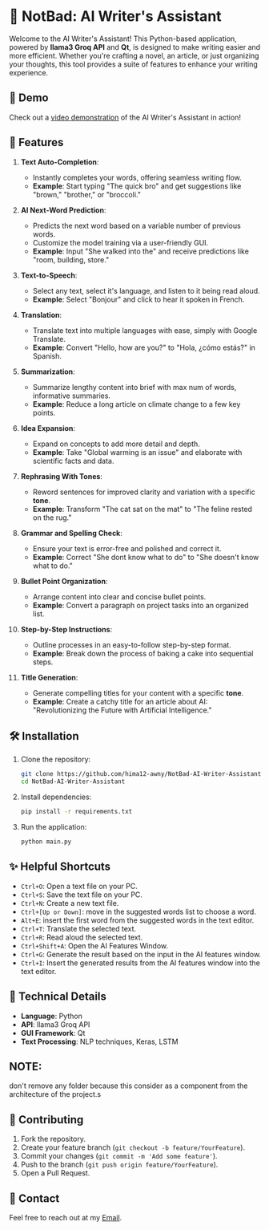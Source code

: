 
# 📝 NotBad: AI Writer's Assistant

Welcome to the AI Writer's Assistant! This Python-based application, powered by **llama3 Groq API** and **Qt**, is designed to make writing easier and more efficient. Whether you're crafting a novel, an article, or just organizing your thoughts, this tool provides a suite of features to enhance your writing experience.

## 🎥 Demo 
Check out a [video demonstration](https://example.com/demo.mp4) of the AI Writer's Assistant in action!

## 🚀 Features

1.  **Text Auto-Completion**:
    -   Instantly completes your words, offering seamless writing flow.
    -   **Example**: Start typing "The quick bro" and get suggestions like "brown," "brother," or "broccoli."
2.  **AI Next-Word Prediction**:
    
    -   Predicts the next word based on a variable number of previous words.
    -   Customize the model training via a user-friendly GUI.
    -   **Example**: Input "She walked into the" and receive predictions like "room, building, store."
3.  **Text-to-Speech**:
    
    -   Select any text, select it's language, and listen to it being read aloud.
    -   **Example**: Select "Bonjour" and click to hear it spoken in French.
4.  **Translation**:
    
    -   Translate text into multiple languages with ease, simply with Google Translate.
    -   **Example**: Convert "Hello, how are you?" to "Hola, ¿cómo estás?" in Spanish.
5.  **Summarization**:
    
    -   Summarize lengthy content into brief with max num of words, informative summaries.
    -   **Example**: Reduce a long article on climate change to a few key points.
6.  **Idea Expansion**:
    
    -   Expand on concepts to add more detail and depth.
    -   **Example**: Take "Global warming is an issue" and elaborate with scientific facts and data.
7.  **Rephrasing  With Tones**:
    
    -   Reword sentences for improved clarity and variation with a specific **tone**.
    -   **Example**: Transform "The cat sat on the mat" to "The feline rested on the rug."
8.  **Grammar and Spelling Check**:
    
    -   Ensure your text is error-free and polished and correct it.
    -   **Example**: Correct "She dont know what to do" to "She doesn't know what to do."
9.  **Bullet Point Organization**:
    
    -   Arrange content into clear and concise bullet points.
    -   **Example**: Convert a paragraph on project tasks into an organized list.
10.  **Step-by-Step Instructions**:

     -   Outline processes in an easy-to-follow step-by-step format.
     -   **Example**: Break down the process of baking a cake into sequential steps.
    
12.  **Title Generation**:
    
     -   Generate compelling titles for your content with a specific **tone**.
     -   **Example**: Create a catchy title for an article about AI: "Revolutionizing the Future with Artificial Intelligence."

## 🛠️ Installation
1.  Clone the repository:
	```bash
	git clone https://github.com/hima12-awny/NotBad-AI-Writer-Assistant.git
	cd NotBad-AI-Writer-Assistant
	```
2.  Install dependencies:
	```bash
	pip install -r requirements.txt
	```
    
3.  Run the application:
	```bash
	python main.py
	```

## ✨ Helpful Shortcuts 
- `Ctrl+O`: Open a text file on your PC.
- `Ctrl+S`: Save the text file on your PC.
- `Ctrl+N`: Create a new text file.
- `Ctrl+[Up or Down]`: move in the suggested words list to choose a word.
- `Alt+E`: insert the first word from the suggested words in the text editor.
- `Ctrl+T`: Translate the selected text.
- `Ctrl+R`: Read aloud the selected text.
- `Ctrl+Shift+A`: Open the AI Features Window.
- `Ctrl+G`: Generate the result based on the input in the AI features window.
- `Ctrl+I`: Insert the generated results from the AI features window into the text editor.

## 🔧 Technical Details 
- **Language**: Python 
- **API**: llama3 Groq API 
- **GUI Framework**: Qt
- **Text Processing**: NLP techniques, Keras, LSTM

## NOTE:
don't remove any folder because this consider as a component from the architecture of the project.s

## 🤝 Contributing 
1. Fork the repository. 
2. Create your feature branch (`git checkout -b feature/YourFeature`). 
3. Commit your changes (`git commit -m 'Add some feature'`). 
4. Push to the branch (`git push origin feature/YourFeature`). 
5. Open a Pull Request.

## 📧 Contact 
Feel free to reach out at my [Email](mailto:hima12awny@gmail.com).
